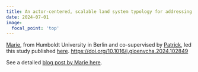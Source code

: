```yaml
---
title: An actor-centered, scalable land system typology for addressing biodiversity loss in the world's tropical dry woodlands
date: 2024-07-01
image:
  focal_point: 'top'
---
```


<!--more-->

[Marie](https://landsystems-lab.earth/author/marie-pratzer/), from Humboldt University in Berlin and co-supervised by [Patrick](https://landsystems-lab.earth/author/patrick-meyfroidt/), led this study published [here](https://doi.org/10.1016/j.gloenvcha.2024.102849). https://doi.org/10.1016/j.gloenvcha.2024.102849

See a detailed [blog post by Marie here](https://landsystems-lab.earth/blog/24-07-01-pratzer24/). 

